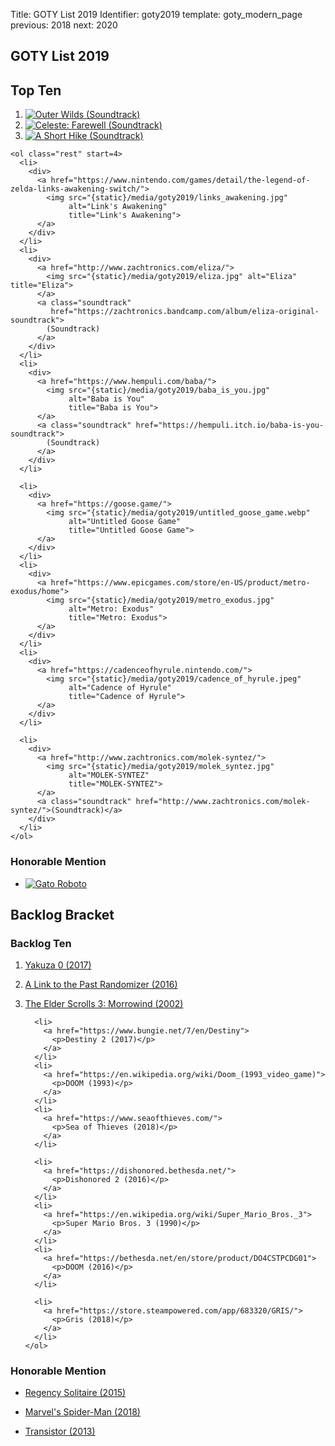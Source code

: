 Title: GOTY List 2019
Identifier: goty2019
template: goty_modern_page
previous: 2018
next: 2020

<article>
  <h1>GOTY List 2019</h1>
  <h2>Top Ten</h2>
  <section class="top-ten">
    <ol class="top-three">
      <li>
        <a href="http://www.outerwilds.com/">
          <img src="{static}/media/goty2019/outer_wilds.jpg"
               alt="Outer Wilds"
               title="Outer Wilds">
        </a>
        <a class="soundtrack"
           href="https://soundcloud.com/andrewprahlow/sets/outer-wilds-original-soundtrack">
          (Soundtrack)
        </a>
      </li>
      <li>
        <div>
          <a href="http://www.celestegame.com/">
            <img src="{static}/media/goty2019/celeste_farewell.jpg"
                 alt="Celeste: Farewell"
                 title="Celeste: Farewell">
          </a>
          <a class="soundtrack"
             href="https://radicaldreamland.bandcamp.com/album/celeste-farewell-original-soundtrack">
            (Soundtrack)
          </a>
        </div>
      </li>
      <li>
        <div>
          <a href="http://ashorthike.com/">
            <img src="{static}/media/goty2019/a_short_hike.png"
                 alt="A Short Hike"
                 title="A Short Hike">
          </a>
          <a class="soundtrack"
             href="https://marksparling.bandcamp.com/album/a-short-hike-original-soundtrack">
            (Soundtrack)
          </a>
        </div>
      </li>
    </ol>

    <ol class="rest" start=4>
      <li>
        <div>
          <a href="https://www.nintendo.com/games/detail/the-legend-of-zelda-links-awakening-switch/">
            <img src="{static}/media/goty2019/links_awakening.jpg"
                 alt="Link's Awakening"
                 title="Link's Awakening">
          </a>
        </div>
      </li>
      <li>
        <div>
          <a href="http://www.zachtronics.com/eliza/">
            <img src="{static}/media/goty2019/eliza.jpg" alt="Eliza" title="Eliza">
          </a>
          <a class="soundtrack"
             href="https://zachtronics.bandcamp.com/album/eliza-original-soundtrack">
            (Soundtrack)
          </a>
        </div>
      </li>
      <li>
        <div>
          <a href="https://www.hempuli.com/baba/">
            <img src="{static}/media/goty2019/baba_is_you.jpg"
                 alt="Baba is You"
                 title="Baba is You">
          </a>
          <a class="soundtrack" href="https://hempuli.itch.io/baba-is-you-soundtrack">
            (Soundtrack)
          </a>
        </div>
      </li>

      <li>
        <div>
          <a href="https://goose.game/">
            <img src="{static}/media/goty2019/untitled_goose_game.webp"
                 alt="Untitled Goose Game"
                 title="Untitled Goose Game">
          </a>
        </div>
      </li>
      <li>
        <div>
          <a href="https://www.epicgames.com/store/en-US/product/metro-exodus/home">
            <img src="{static}/media/goty2019/metro_exodus.jpg"
                 alt="Metro: Exodus"
                 title="Metro: Exodus">
          </a>
        </div>
      </li>
      <li>
        <div>
          <a href="https://cadenceofhyrule.nintendo.com/">
            <img src="{static}/media/goty2019/cadence_of_hyrule.jpeg"
                 alt="Cadence of Hyrule"
                 title="Cadence of Hyrule">
          </a>
        </div>
      </li>

      <li>
        <div>
          <a href="http://www.zachtronics.com/molek-syntez/">
            <img src="{static}/media/goty2019/molek_syntez.jpg"
                 alt="MOLEK-SYNTEZ"
                 title="MOLEK-SYNTEZ">
          </a>
          <a class="soundtrack" href="http://www.zachtronics.com/molek-syntez/">(Soundtrack)</a>
        </div>
      </li>
    </ol>
  </section>

  <section class="honorable-mention">
    <h3>Honorable Mention</h3>
    <ul>
      <li>
        <a href="https://gatoroboto.com/">
          <img
            src="{static}/media/goty2019/gato_roboto.jpg"
            alt="Gato Roboto"
            title="Gato Roboto">
        </a>
      </li>
    </ul>
  </section>
</article>

<aside>
  <section class="backlog-bracket">
    <h2>Backlog Bracket</h2>
    <h3>Backlog Ten</h3>
    <ol>
      <li>
        <a href="https://yakuza.sega.com/yakuza0/">
          <p>Yakuza 0 (2017)</p>
        </a>
      </li>
      <li>
        <a href="https://alttpr.com/en">
          <p>A Link to the Past Randomizer (2016)</p>
        </a>
      </li>
      <li>
        <a href="https://elderscrolls.bethesda.net/en/morrowind/">
          <p>The Elder Scrolls 3: Morrowind (2002)</p>
        </a>
      </li>

      <li>
        <a href="https://www.bungie.net/7/en/Destiny">
          <p>Destiny 2 (2017)</p>
        </a>
      </li>
      <li>
        <a href="https://en.wikipedia.org/wiki/Doom_(1993_video_game)">
          <p>DOOM (1993)</p>
        </a>
      </li>
      <li>
        <a href="https://www.seaofthieves.com/">
          <p>Sea of Thieves (2018)</p>
        </a>
      </li>

      <li>
        <a href="https://dishonored.bethesda.net/">
          <p>Dishonored 2 (2016)</p>
        </a>
      </li>
      <li>
        <a href="https://en.wikipedia.org/wiki/Super_Mario_Bros._3">
          <p>Super Mario Bros. 3 (1990)</p>
        </a>
      </li>
      <li>
        <a href="https://bethesda.net/en/store/product/DO4CSTPCDG01">
          <p>DOOM (2016)</p>
        </a>
      </li>

      <li>
        <a href="https://store.steampowered.com/app/683320/GRIS/">
          <p>Gris (2018)</p>
        </a>
      </li>
    </ol>
  </section>

  <section class="honorable-mention">
    <h3>Honorable Mention</h3>
    <ul>
      <li>
        <a href="https://store.steampowered.com/app/351090/Regency_Solitaire/">
          <p>Regency Solitaire (2015)</p>
        </a>
      </li>
      <li>
        <a href="https://www.playstation.com/en-us/games/marvels-spider-man-ps4/">
          <p>Marvel's Spider-Man (2018)</p>
        </a>
      </li>
      <li>
        <a href="https://www.supergiantgames.com/games/transistor/">
          <p>Transistor (2013)</p>
        </a>
      </li>
    </ul>
  </section>
</aside>
